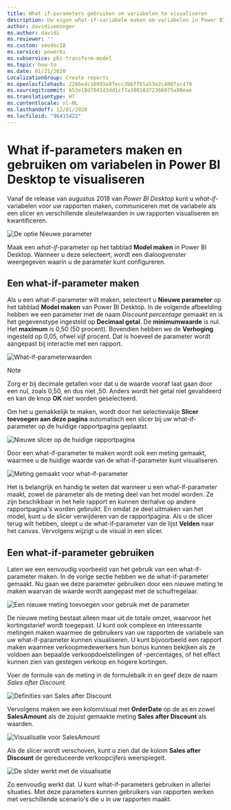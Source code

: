 ```yaml
---
title: What if-parameters gebruiken om variabelen te visualiseren
description: Uw eigen what-if-variabele maken om variabelen in Power BI-rapporten voor te stellen en te visualiseren
author: davidiseminger
ms.author: davidi
ms.reviewer: ''
ms.custom: seodec18
ms.service: powerbi
ms.subservice: pbi-transform-model
ms.topic: how-to
ms.date: 01/21/2020
LocalizationGroup: Create reports
ms.openlocfilehash: 2286edc16995e8fecc3b6ff65a53e2c4007ac470
ms.sourcegitcommit: 653e18d7041d3dd1cf7a38010372366975a98eae
ms.translationtype: HT
ms.contentlocale: nl-NL
ms.lasthandoff: 12/01/2020
ms.locfileid: "96415422"
---
```

# <a name="create-and-use-what-if-parameters-to-visualize-variables-in-power-bi-desktop"></a>What if-parameters maken en gebruiken om variabelen in Power BI Desktop te visualiseren

Vanaf de release van augustus 2018 van *Power BI Desktop* kunt u *what-if*-variabelen voor uw rapporten maken, communiceren met de variabele als een slicer en verschillende sleutelwaarden in uw rapporten visualiseren en kwantificeren.

![De optie Nieuwe parameter](media/desktop-what-if/what-if_01.png)

Maak een *what-if*-parameter op het tabblad **Model maken** in Power BI Desktop. Wanneer u deze selecteert, wordt een dialoogvenster weergegeven waarin u de parameter kunt configureren.

## <a name="creating-a-what-if-parameter"></a>Een what-if-parameter maken

Als u een what-if-parameter wilt maken, selecteert u **Nieuwe parameter** op het tabblad **Model maken** van Power BI Desktop. In de volgende afbeelding hebben we een parameter met de naam *Discount percentage* gemaakt en is het gegevenstype ingesteld op **Decimaal getal**. De **minimumwaarde** is nul. Het **maximum** is 0,50 (50 procent). Bovendien hebben we de **Verhoging** ingesteld op 0,05, ofwel vijf procent. Dat is hoeveel de parameter wordt aangepast bij interactie met een rapport.

![What-if-parameterwaarden](media/desktop-what-if/what-if_02.png)

> [!NOTE]
> Zorg er bij decimale getallen voor dat u de waarde vooraf laat gaan door een nul, zoals 0,50, en dus niet ,50. Anders wordt het getal niet gevalideerd en kan de knop **OK** niet worden geselecteerd.
> 
> 

Om het u gemakkelijk te maken, wordt door het selectievakje **Slicer toevoegen aan deze pagina** automatisch een slicer bij uw what-if-parameter op de huidige rapportpagina geplaatst.

![Nieuwe slicer op de huidige rapportpagina](media/desktop-what-if/what-if_03.png)

Door een what-if-parameter te maken wordt ook een meting gemaakt, waarmee u de huidige waarde van de what-if-parameter kunt visualiseren.

![Meting gemaakt voor what-if-parameter](media/desktop-what-if/what-if_04.png)

Het is belangrijk en handig te weten dat wanneer u een what-if-parameter maakt, zowel de parameter als de meting deel van het model worden. Ze zijn beschikbaar in het hele rapport en kunnen derhalve op andere rapportpagina's worden gebruikt. En omdat ze deel uitmaken van het model, kunt u de slicer verwijderen van de rapportpagina. Als u de slicer terug wilt hebben, sleept u de what-if-parameter van de lijst **Velden** naar het canvas. Vervolgens wijzigt u de visual in een slicer.

## <a name="using-a-what-if-parameter"></a>Een what-if-parameter gebruiken

Laten we een eenvoudig voorbeeld van het gebruik van een what-if-parameter maken. In de vorige sectie hebben we de what-if-parameter gemaakt. Nu gaan we deze parameter gebruiken door een nieuwe meting te maken waarvan de waarde wordt aangepast met de schuifregelaar.

![Een nieuwe meting toevoegen voor gebruik met de parameter](media/desktop-what-if/what-if_05.png)

De nieuwe meting bestaat alleen maar uit de totale omzet, waarvoor het kortingstarief wordt toegepast. U kunt ook complexe en interessante metingen maken waarmee de gebruikers van uw rapporten de variabele van uw what-if-parameter kunnen visualiseren. U kunt bijvoorbeeld een rapport maken waarmee verkoopmedewerkers hun bonus kunnen bekijken als ze voldoen aan bepaalde verkoopdoelstellingen of -percentages, of het effect kunnen zien van gestegen verkoop en hogere kortingen.

Voer de formule van de meting in de formulebalk in en geef deze de naam *Sales after Discount*.

![Definities van Sales after Discount](media/desktop-what-if/what-if_06.png)

Vervolgens maken we een kolomvisual met **OrderDate** op de as en zowel **SalesAmount** als de zojuist gemaakte meting **Sales after Discount** als waarden.

![Visualisatie voor SalesAmount](media/desktop-what-if/what-if_07.png)

Als de slicer wordt verschoven, kunt u zien dat de kolom **Sales after Discount** de gereduceerde verkoopcijfers weerspiegelt.

![De slider werkt met de visualisatie](media/desktop-what-if/what-if_08.png)

Zo eenvoudig werkt dat. U kunt what-if-parameters gebruiken in allerlei situaties. Met deze parameters kunnen gebruikers van rapporten werken met verschillende scenario's die u in uw rapporten maakt.
